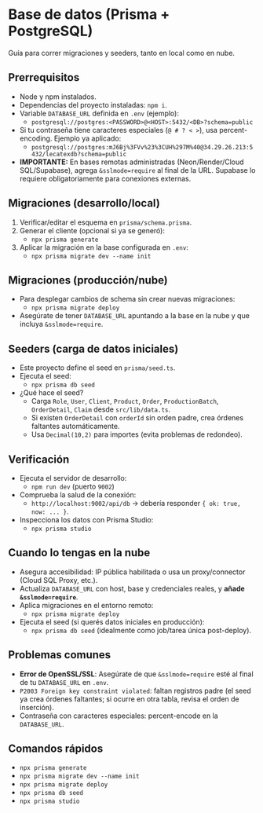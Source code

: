 # Base de datos (Prisma + PostgreSQL)

Guía para correr migraciones y seeders, tanto en local como en nube.

## Prerrequisitos
- Node y npm instalados.
- Dependencias del proyecto instaladas: `npm i`.
- Variable `DATABASE_URL` definida en `.env` (ejemplo):
  - `postgresql://postgres:<PASSWORD>@<HOST>:5432/<DB>?schema=public`
- Si tu contraseña tiene caracteres especiales (`@ # ? < >`), usa percent-encoding. Ejemplo ya aplicado:
  - `postgresql://postgres:mJ6Bj%3FVv%23%3CUH%297M%40@34.29.26.213:5432/lecatexdb?schema=public`
- **IMPORTANTE:** En bases remotas administradas (Neon/Render/Cloud SQL/Supabase), agrega `&sslmode=require` al final de la URL. Supabase lo requiere obligatoriamente para conexiones externas.

## Migraciones (desarrollo/local)
1) Verificar/editar el esquema en `prisma/schema.prisma`.
2) Generar el cliente (opcional si ya se generó):
   - `npx prisma generate`
3) Aplicar la migración en la base configurada en `.env`:
   - `npx prisma migrate dev --name init`

## Migraciones (producción/nube)
- Para desplegar cambios de schema sin crear nuevas migraciones:
  - `npx prisma migrate deploy`
- Asegúrate de tener `DATABASE_URL` apuntando a la base en la nube y que incluya `&sslmode=require`.

## Seeders (carga de datos iniciales)
- Este proyecto define el seed en `prisma/seed.ts`.
- Ejecuta el seed:
  - `npx prisma db seed`
- ¿Qué hace el seed?
  - Carga `Role`, `User`, `Client`, `Product`, `Order`, `ProductionBatch`, `OrderDetail`, `Claim` desde `src/lib/data.ts`.
  - Si existen `OrderDetail` con `orderId` sin orden padre, crea órdenes faltantes automáticamente.
  - Usa `Decimal(10,2)` para importes (evita problemas de redondeo).

## Verificación
- Ejecuta el servidor de desarrollo:
  - `npm run dev` (puerto `9002`)
- Comprueba la salud de la conexión:
  - `http://localhost:9002/api/db` → debería responder `{ ok: true, now: ... }`.
- Inspecciona los datos con Prisma Studio:
  - `npx prisma studio`

## Cuando lo tengas en la nube
- Asegura accesibilidad: IP pública habilitada o usa un proxy/connector (Cloud SQL Proxy, etc.).
- Actualiza `DATABASE_URL` con host, base y credenciales reales, y **añade `&sslmode=require`**.
- Aplica migraciones en el entorno remoto:
  - `npx prisma migrate deploy`
- Ejecuta el seed (si querés datos iniciales en producción):
  - `npx prisma db seed` (idealmente como job/tarea única post-deploy).

## Problemas comunes
- **Error de OpenSSL/SSL**: Asegúrate de que `&sslmode=require` esté al final de tu `DATABASE_URL` en `.env`.
- `P2003 Foreign key constraint violated`: faltan registros padre (el seed ya crea órdenes faltantes; si ocurre en otra tabla, revisa el orden de inserción).
- Contraseña con caracteres especiales: percent-encode en la `DATABASE_URL`.

## Comandos rápidos
- `npx prisma generate`
- `npx prisma migrate dev --name init`
- `npx prisma migrate deploy`
- `npx prisma db seed`
- `npx prisma studio`
